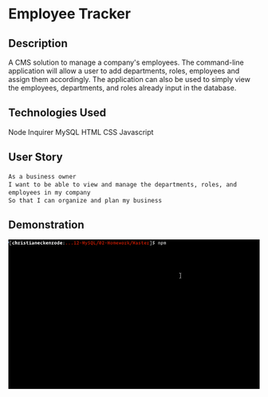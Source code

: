 # Employee Tracker

## Description
A CMS solution to manage a company's employees. The command-line application will allow a user to add departments, roles, employees and assign them accordingly. The application can also be used to simply view the employees, departments, and roles already input in the database. 

## Technologies Used
Node 
Inquirer 
MySQL 
HTML
CSS
Javascript
  
## User Story

```
As a business owner
I want to be able to view and manage the departments, roles, and employees in my company
So that I can organize and plan my business
```

## Demonstration

![Employee Tracker](Assets/employee-tracker.gif)

